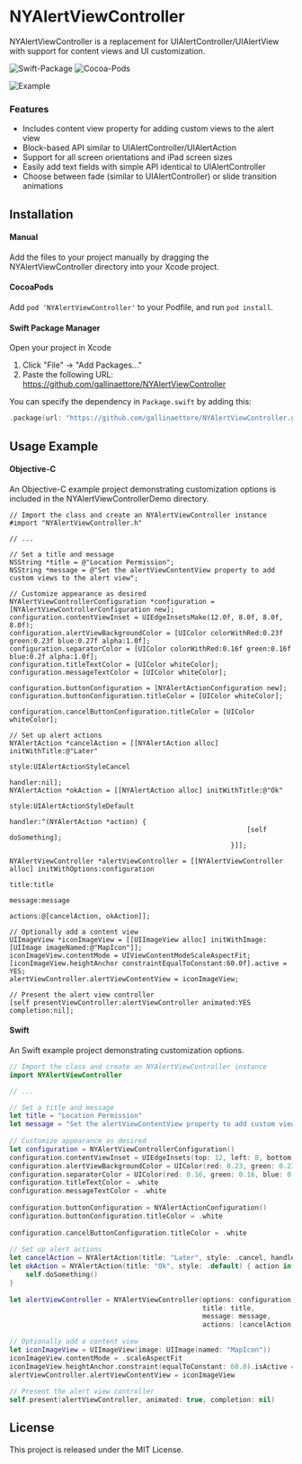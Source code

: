 # NYAlertViewController

NYAlertViewController is a replacement for UIAlertController/UIAlertView with support for content views and UI customization.

![Swift-Package](https://img.shields.io/badge/Swift--Package-Compatible-green)
![Cocoa-Pods](https://img.shields.io/badge/CocoaPods-Compatible-green)

![Example](https://github.com/nealyoung/NYAlertViewController/raw/master/header.png)

### Features
* Includes content view property for adding custom views to the alert view
* Block-based API similar to UIAlertController/UIAlertAction
* Support for all screen orientations and iPad screen sizes
* Easily add text fields with simple API identical to UIAlertController
* Choose between fade (similar to UIAlertController) or slide transition animations

## Installation
#### Manual
Add the files to your project manually by dragging the NYAlertViewController directory into your Xcode project.

#### CocoaPods
Add `pod 'NYAlertViewController'` to your Podfile, and run `pod install`.

#### Swift Package Manager
Open your project in Xcode

1. Click "File" -> "Add Packages..."
2. Paste the following URL: https://github.com/gallinaettore/NYAlertViewController

You can specify the dependency in `Package.swift` by adding this:

```swift
.package(url: "https://github.com/gallinaettore/NYAlertViewController.git", .upToNextMajor(from: "2.0.1"))
```


## Usage Example


#### Objective-C
An Objective-C example project demonstrating customization options is included in the NYAlertViewControllerDemo directory.

```objc
// Import the class and create an NYAlertViewController instance
#import "NYAlertViewController.h"

// ...

// Set a title and message
NSString *title = @"Location Permission";
NSString *message = @"Set the alertViewContentView property to add custom views to the alert view";

// Customize appearance as desired
NYAlertViewControllerConfiguration *configuration = [NYAlertViewControllerConfiguration new];
configuration.contentViewInset = UIEdgeInsetsMake(12.0f, 8.0f, 8.0f, 8.0f);
configuration.alertViewBackgroundColor = [UIColor colorWithRed:0.23f green:0.23f blue:0.27f alpha:1.0f];
configuration.separatorColor = [UIColor colorWithRed:0.16f green:0.16f blue:0.2f alpha:1.0f];
configuration.titleTextColor = [UIColor whiteColor];
configuration.messageTextColor = [UIColor whiteColor];

configuration.buttonConfiguration = [NYAlertActionConfiguration new];
configuration.buttonConfiguration.titleColor = [UIColor whiteColor];

configuration.cancelButtonConfiguration.titleColor = [UIColor whiteColor];

// Set up alert actions
NYAlertAction *cancelAction = [[NYAlertAction alloc] initWithTitle:@"Later"
                                                             style:UIAlertActionStyleCancel
                                                           handler:nil];
NYAlertAction *okAction = [[NYAlertAction alloc] initWithTitle:@"Ok"
                                                         style:UIAlertActionStyleDefault
                                                       handler:^(NYAlertAction *action) {
                                                           [self doSomething];
                                                       }]];

NYAlertViewController *alertViewController = [[NYAlertViewController alloc] initWithOptions:configuration
                                                                                      title:title
                                                                                    message:message
                                                                                    actions:@[cancelAction, okAction]];

// Optionally add a content view
UIImageView *iconImageView = [[UIImageView alloc] initWithImage:[UIImage imageNamed:@"MapIcon"]];
iconImageView.contentMode = UIViewContentModeScaleAspectFit;
[iconImageView.heightAnchor constraintEqualToConstant:60.0f].active = YES;
alertViewController.alertViewContentView = iconImageView;

// Present the alert view controller
[self presentViewController:alertViewController animated:YES completion:nil];
```

#### Swift
An Swift example project demonstrating customization options.

```swift
// Import the class and create an NYAlertViewController instance
import NYAlertViewController

// ...

// Set a title and message
let title = "Location Permission"
let message = "Set the alertViewContentView property to add custom views to the alert view"
    
// Customize appearance as desired
let configuration = NYAlertViewControllerConfiguration()
configuration.contentViewInset = UIEdgeInsets(top: 12, left: 8, bottom: 8, right: 8)
configuration.alertViewBackgroundColor = UIColor(red: 0.23, green: 0.23, blue: 0.27, alpha: 1.0)
configuration.separatorColor = UIColor(red: 0.16, green: 0.16, blue: 0.2, alpha: 1.0)
configuration.titleTextColor = .white
configuration.messageTextColor = .white
    
configuration.buttonConfiguration = NYAlertActionConfiguration()
configuration.buttonConfiguration.titleColor = .white
    
configuration.cancelButtonConfiguration.titleColor = .white
    
// Set up alert actions
let cancelAction = NYAlertAction(title: "Later", style: .cancel, handler: nil)
let okAction = NYAlertAction(title: "Ok", style: .default) { action in
    self.doSomething()
}
    
let alertViewController = NYAlertViewController(options: configuration,
                                                title: title,
                                                message: message,
                                                actions: [cancelAction, okAction])
    
// Optionally add a content view
let iconImageView = UIImageView(image: UIImage(named: "MapIcon"))
iconImageView.contentMode = .scaleAspectFit
iconImageView.heightAnchor.constraint(equalToConstant: 60.0).isActive = true
alertViewController.alertViewContentView = iconImageView
    
// Present the alert view controller
self.present(alertViewController, animated: true, completion: nil)
```

## License
This project is released under the MIT License.

